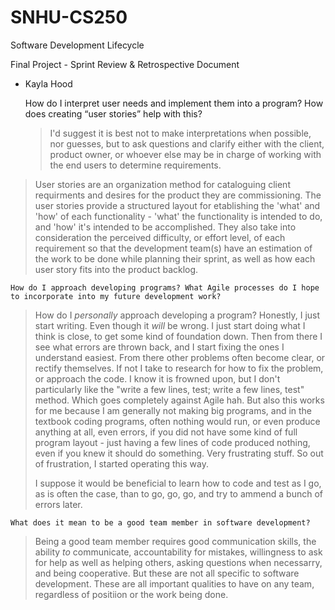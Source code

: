 # SNHU-CS250
Software Development Lifecycle

Final Project - Sprint Review & Retrospective Document
- Kayla Hood

  
    How do I interpret user needs and implement them into a program? How does creating “user stories” help with this?
   > I'd suggest it is best not to make interpretations when possible, nor guesses, but to ask questions and clarify either with the client, product owner, or whoever else may be in charge of working with the end users to determine requirements.
>
> User stories are an organization method for cataloguing client requirments and desires for the product they are commissioning. The user stories provide a structured layout for etablishing the 'what' and 'how' of each functionality - 'what' the functionality is intended to do, and 'how' it's intended to be accomplished. 
They also take into consideration the perceived difficulty, or effort level, of each requirement so that the development team(s) have an estimation of the work to be done while planning their sprint, as well as how each user story fits into the product backlog.
  
    How do I approach developing programs? What Agile processes do I hope to incorporate into my future development work?

  > How do I *personally* approach developing a program? Honestly, I just start writing. Even though it *will* be wrong.
I just start doing what I think is close, to get some kind of foundation down. Then from there I see what errors are thrown back, and I start fixing the ones I understand easiest. From there other problems often become clear, or rectify themselves. If not I take to research for how to fix the problem, or approach the code.
I know it is frowned upon, but I don't particularly like the "write a few lines, test; write a few lines, test" method.
Which goes completely against Agile hah. But also this works for me because I am generally not making big programs, and in the textbook coding programs, often nothing would run, or even produce anything at all, even errors, if you did not have some kind of full program layout - just having a few lines of code produced nothing, even if you knew it should do something.
Very frustrating stuff. So out of frustration, I started operating this way.
>
> I suppose it would be beneficial to learn how to code and test as I go, as is often the case, than to go, go, go, and try to ammend a bunch of errors later.
  
    What does it mean to be a good team member in software development?

  > Being a good team member requires good communication skills, the ability *to* communicate, accountability for mistakes, willingness to ask for help as well as helping others, asking questions when necessarry, and being cooperative.
But these are not all specific to software development. These are all important qualities to have on any team, regardless of positiion or the work being done. 
